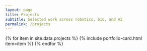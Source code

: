 ```yaml
---
layout: page
title: Projects
subtitle: Selected work across robotics, bio, and AI
permalink: /projects
---
```


<style>
/* Force project thumbnail sizes with maximum specificity */
.project-thumbnail,
.project-row .thumb img,
body .project-row .thumb img,
body .page .project-row .thumb img,
div.project-row div.thumb img,
body div.project-row div.thumb img,
body .page div.project-row div.thumb img,
.project-row .thumb > img,
body .project-row .thumb > img {
  width: 80px !important;
  height: 80px !important;
  max-width: 80px !important;
  max-height: 80px !important;
  object-fit: cover !important;
  border-radius: 8px !important;
  display: block !important;
  background: #e5e7eb !important;
  flex-shrink: 0 !important;
  box-sizing: border-box !important;
}

@media (max-width: 760px) {
  .project-thumbnail,
  .project-row .thumb img,
  body .project-row .thumb img,
  body .page .project-row .thumb img,
  div.project-row div.thumb img,
  body div.project-row div.thumb img,
  body .page div.project-row div.thumb img,
  .project-row .thumb > img,
  body .project-row .thumb > img {
    width: 60px !important;
    height: 60px !important;
    max-width: 60px !important;
    max-height: 60px !important;
  }
}
</style>

{% for item in site.data.projects %}
  {% include portfolio-card.html item=item %}
{% endfor %}
